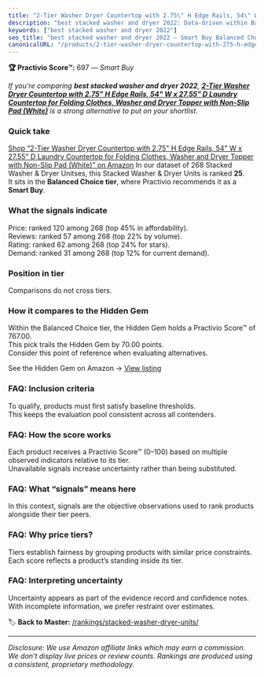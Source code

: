 ```yaml
---
title: "2-Tier Washer Dryer Countertop with 2.75\" H Edge Rails, 54\" W x 27.55\" D Laundry Countertop for Folding Clothes, Washer and Dryer Topper with Non-Slip Pad (White)"
description: "best stacked washer and dryer 2022: Data-driven within Balanced Choice ranking using the Practivio Score™. Positioned by quality, value, demand, findability, m…"
keywords: ["best stacked washer and dryer 2022"]
seo_title: "best stacked washer and dryer 2022 — Smart Buy Balanced Choice (2025)"
canonicalURL: "/products/2-tier-washer-dryer-countertop-with-275-h-edge-rails-54-w-x-2755-d-laundry-countertop-for-folding-clothes-washer-and-dryer-topper-with-non-slip-pad-white-B0DQF29SSH/"
---
```


**🏆 Practivio Score™:** 697 — _Smart Buy_


*If you're comparing **best stacked washer and dryer 2022**, **[2-Tier Washer Dryer Countertop with 2.75" H Edge Rails, 54" W x 27.55" D Laundry Countertop for Folding Clothes, Washer and Dryer Topper with Non-Slip Pad (White)](https://www.amazon.com/dp/B0DQF29SSH?tag=practivio-20)** is a strong alternative to put on your shortlist.*
### Quick take
[Shop “2-Tier Washer Dryer Countertop with 2.75" H Edge Rails, 54" W x 27.55" D Laundry Countertop for Folding Clothes, Washer and Dryer Topper with Non-Slip Pad (White)” on Amazon](https://www.amazon.com/dp/B0DQF29SSH?tag=practivio-20)
In our dataset of 268 Stacked Washer & Dryer Unitses, this Stacked Washer & Dryer Units is ranked **25**.  
It sits in the **Balanced Choice tier**, where Practivio recommends it as a **Smart Buy**.

### What the signals indicate
Price: ranked 120 among 268 (top 45% in affordability).  
Reviews: ranked 57 among 268 (top 22% by volume).  
Rating: ranked 62 among 268 (top 24% for stars).  
Demand: ranked 31 among 268 (top 12% for current demand).

### Position in tier
Comparisons do not cross tiers.

### How it compares to the Hidden Gem
Within the Balanced Choice tier, the Hidden Gem holds a Practivio Score™ of 767.00.  
This pick trails the Hidden Gem by 70.00 points.  
Consider this point of reference when evaluating alternatives.  

See the Hidden Gem on Amazon → [View listing](https://www.amazon.com/dp/B09YLKMHLH?tag=practivio-20)

### FAQ: Inclusion criteria
To qualify, products must first satisfy baseline thresholds.  
This keeps the evaluation pool consistent across all contenders.

### FAQ: How the score works
Each product receives a Practivio Score™ (0–100) based on multiple observed indicators relative to its tier.  
Unavailable signals increase uncertainty rather than being substituted.

### FAQ: What “signals” means here
In this context, signals are the objective observations used to rank products alongside their tier peers.

### FAQ: Why price tiers?
Tiers establish fairness by grouping products with similar price constraints.  
Each score reflects a product’s standing inside its tier.

### FAQ: Interpreting uncertainty
Uncertainty appears as part of the evidence record and confidence notes.  
With incomplete information, we prefer restraint over estimates.


🏷️ **Back to Master:** [/rankings/stacked-washer-dryer-units/](/rankings/stacked-washer-dryer-units/)

---
_Disclosure: We use Amazon affiliate links which may earn a commission. We don’t display live prices or review counts. Rankings are produced using a consistent, proprietary methodology._

